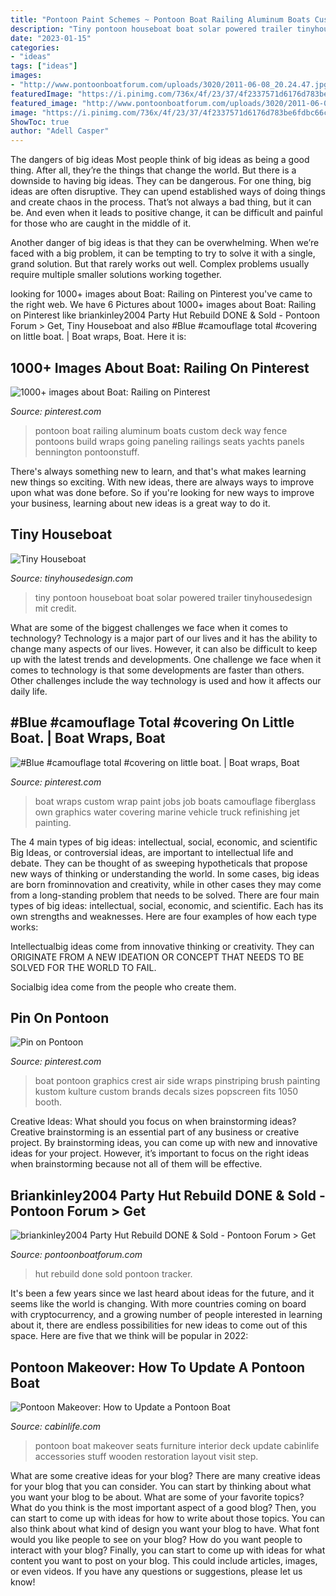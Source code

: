 ```yaml
---
title: "Pontoon Paint Schemes ~ Pontoon Boat Railing Aluminum Boats Custom Deck Way Fence Pontoons Build Wraps Going Paneling Railings Seats Yachts Panels Bennington Pontoonstuff"
description: "Tiny pontoon houseboat boat solar powered trailer tinyhousedesign mit credit"
date: "2023-01-15"
categories:
- "ideas"
tags: ["ideas"]
images:
- "http://www.pontoonboatforum.com/uploads/3020/2011-06-08_20.24.47.jpg"
featuredImage: "https://i.pinimg.com/736x/4f/23/37/4f2337571d6176d783be6fdbc66c2501.jpg"
featured_image: "http://www.pontoonboatforum.com/uploads/3020/2011-06-08_20.24.47.jpg"
image: "https://i.pinimg.com/736x/4f/23/37/4f2337571d6176d783be6fdbc66c2501.jpg"
ShowToc: true
author: "Adell Casper"
---
```



The dangers of big ideas
Most people think of big ideas as being a good thing. After all, they’re the things that change the world. But there is a downside to having big ideas. They can be dangerous.
For one thing, big ideas are often disruptive. They can upend established ways of doing things and create chaos in the process. That’s not always a bad thing, but it can be. And even when it leads to positive change, it can be difficult and painful for those who are caught in the middle of it.

Another danger of big ideas is that they can be overwhelming. When we’re faced with a big problem, it can be tempting to try to solve it with a single, grand solution. But that rarely works out well. Complex problems usually require multiple smaller solutions working together.

	

		
looking for 1000+ images about Boat: Railing on Pinterest you've came to the right web. We have 6 Pictures about 1000+ images about Boat: Railing on Pinterest like briankinley2004 Party Hut Rebuild DONE &amp; Sold - Pontoon Forum &gt; Get, Tiny Houseboat and also #Blue #camouflage total #covering on little boat. | Boat wraps, Boat. Here it is:
		
    
## 1000+ Images About Boat: Railing On Pinterest

<img loading=lazy src="http://www.pontoonboatforum.com/uploads/3020/2011-06-08_20.24.47.jpg" onerror="this.onerror=null;this.src='https://tse3.mm.bing.net/th?id=OIP.M4r25eZ-26eCetF0SL-PrAHaFj&amp;pid=15.1';" alt="1000+ images about Boat: Railing on Pinterest">

_Source: pinterest.com_

>pontoon boat railing aluminum boats custom deck way fence pontoons build wraps going paneling railings seats yachts panels bennington pontoonstuff. 

	

There's always something new to learn, and that's what makes learning new things so exciting. With new ideas, there are always ways to improve upon what was done before. So if you're looking for new ways to improve your business, learning about new ideas is a great way to do it.

    
## Tiny Houseboat

<img loading=lazy src="http://www.tinyhousedesign.com/wp-content/uploads/2013/07/solar-tiny-house-boat.jpg" onerror="this.onerror=null;this.src='https://tse3.mm.bing.net/th?id=OIP.P8I_WqaAMvDuGnW482tRXwHaEZ&amp;pid=15.1';" alt="Tiny Houseboat">

_Source: tinyhousedesign.com_

>tiny pontoon houseboat boat solar powered trailer tinyhousedesign mit credit. 

	

What are some of the biggest challenges we face when it comes to technology?
Technology is a major part of our lives and it has the ability to change many aspects of our lives. However, it can also be difficult to keep up with the latest trends and developments. One challenge we face when it comes to technology is that some developments are faster than others. Other challenges include the way technology is used and how it affects our daily life.

    
## #Blue #camouflage Total #covering On Little Boat. | Boat Wraps, Boat

<img loading=lazy src="https://i.pinimg.com/736x/d3/d4/a2/d3d4a2715a3e48a8634a33310b58fd38--boat-wraps-custom-paint-jobs.jpg" onerror="this.onerror=null;this.src='https://tse3.mm.bing.net/th?id=OIP.SIyn-4imyL55IeTDFAsJsgHaFj&amp;pid=15.1';" alt="#Blue #camouflage total #covering on little boat. | Boat wraps, Boat">

_Source: pinterest.com_

>boat wraps custom wrap paint jobs job boats camouflage fiberglass own graphics water covering marine vehicle truck refinishing jet painting. 

	

The 4 main types of big ideas: intellectual, social, economic, and scientific
Big Ideas, or controversial ideas, are important to intellectual life and debate. They can be thought of as sweeping hypotheticals that propose new ways of thinking or understanding the world. In some cases, big ideas are born frominnovation and creativity, while in other cases they may come from a long-standing problem that needs to be solved.
There are four main types of big ideas: intellectual, social, economic, and scientific. Each has its own strengths and weaknesses. Here are four examples of how each type works:

 Intellectualbig ideas come from innovative thinking or creativity. They can ORIGINATE FROM A NEW IDEATION OR CONCEPT THAT NEEDS TO BE SOLVED FOR THE WORLD TO FAIL. 

Socialbig idea come from the people who create them.

    
## Pin On Pontoon

<img loading=lazy src="https://i.pinimg.com/736x/4f/23/37/4f2337571d6176d783be6fdbc66c2501.jpg" onerror="this.onerror=null;this.src='https://tse3.mm.bing.net/th?id=OIP.sZ8B5vH4pBY9ipeyrA1Z1gHaJl&amp;pid=15.1';" alt="Pin on Pontoon">

_Source: pinterest.com_

>boat pontoon graphics crest air side wraps pinstriping brush painting kustom kulture custom brands decals sizes popscreen fits 1050 booth. 

	

Creative Ideas: What should you focus on when brainstorming ideas?
Creative brainstorming is an essential part of any business or creative project. By brainstorming ideas, you can come up with new and innovative ideas for your project. However, it’s important to focus on the right ideas when brainstorming because not all of them will be effective.

    
## Briankinley2004 Party Hut Rebuild DONE &amp; Sold - Pontoon Forum &gt; Get

<img loading=lazy src="http://www.pontoonboatforum.com/uploads/briankinley2004/2008-07-25_230850_IMG_2013.JPG" onerror="this.onerror=null;this.src='https://tse3.mm.bing.net/th?id=OIP.F3QZMLAPCHZhh3XcvOVEmgHaFj&amp;pid=15.1';" alt="briankinley2004 Party Hut Rebuild DONE &amp; Sold - Pontoon Forum &gt; Get">

_Source: pontoonboatforum.com_

>hut rebuild done sold pontoon tracker. 

	

It's been a few years since we last heard about ideas for the future, and it seems like the world is changing. With more countries coming on board with cryptocurrency, and a growing number of people interested in learning about it, there are endless possibilities for new ideas to come out of this space. Here are five that we think will be popular in 2022: 

    
## Pontoon Makeover: How To Update A Pontoon Boat

<img loading=lazy src="https://s3.amazonaws.com/static-loghome/media/new-interior_7556_2018-01-26_15-25.jpg" onerror="this.onerror=null;this.src='https://tse2.mm.bing.net/th?id=OIP.ePfEJN5vIaUp6VHuSlnBwwHaEp&amp;pid=15.1';" alt="Pontoon Makeover: How to Update a Pontoon Boat">

_Source: cabinlife.com_

>pontoon boat makeover seats furniture interior deck update cabinlife accessories stuff wooden restoration layout visit step. 

	

What are some creative ideas for your blog?
There are many creative ideas for your blog that you can consider. You can start by thinking about what you want your blog to be about. What are some of your favorite topics? What do you think is the most important aspect of a good blog? Then, you can start to come up with ideas for how to write about those topics. You can also think about what kind of design you want your blog to have. What font would you like people to see on your blog? How do you want people to interact with your blog? Finally, you can start to come up with ideas for what content you want to post on your blog. This could include articles, images, or even videos. If you have any questions or suggestions, please let us know!


